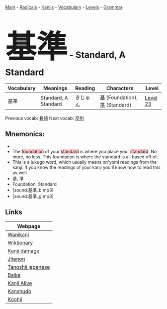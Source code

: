 <style> bigfont {font-size: 100px}</style>
[Main](../README.md) -
[Radicals](../radicals.md) -
[Kanjis](../kanjis.md) -
[Vocabulary](../vocabulary.md) -
[Levels](../levels.md) -
[Grammar](../grammar.md)
# <bigfont> 基準</bigfont> - Standard, A Standard 

| Vocabulary | Meanings | Reading | Characters | Level |
| --- | --- | --- | --- | --- |
| 基準 | Standard, A Standard | きじゅん |  [基](../kanjis/基.md) (Foundation), [準](../kanjis/準.md) (Standard) | [Level 23](../levels/wk_level23.md) |

Previous vocab: [長崎](長崎.md) Next vocab: [反則](反則.md) 

## Mnemonics:

* 
* The <span style="background-color:#ffcccb"> foundation</span> of your <span style="background-color:#ffcccb"> standard</span> is where you place your <span style="background-color:#ffcccb"> standard</span>. No more, no less. This foundation is where the standard is all based off of.
* This is a jukugo word, which usually means on'yomi readings from the kanji. If you know the readings of your kanji you'll know how to read this as well.
* 基, 準
* Foundation, Standard
* [sound:基準_b.mp3]
* [sound:基準_g.mp3]


## Links 

| Webpage |
| --- |
| [Wanikani          ](https://www.wanikani.com/kanji/基準) |
| [Wiktionary        ](https://en.wiktionary.org/wiki/基準) |
| [Kanji damage      ](http://www.kanjidamage.com/kanji/search?utf8=✓&q=基準) |
| [Jitenon           ](https://jitenon.com/kanji/基準) |
| [Tanoshii japanese ](https://www.tanoshiijapanese.com/dictionary/kanji.cfm?k=基準) |
| [Baike             ](https://baike.baidu.com/item/基準) |
| [Kanji Alive       ](https://app.kanjialive.com/基準) |
| [Kanshudo          ](https://www.kanshudo.com/searchmn?q=基準) |
| [Koohii            ](https://kanji.koohii.com/study/kanji/基準) |
